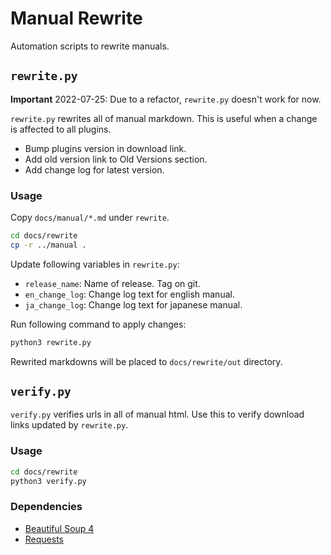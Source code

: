 # Manual Rewrite
Automation scripts to rewrite manuals.

## `rewrite.py`
**Important** 2022-07-25: Due to a refactor, `rewrite.py` doesn't work for now.

`rewrite.py` rewrites all of manual markdown. This is useful when a change is affected to all plugins.

- Bump plugins version in download link.
- Add old version link to Old Versions section.
- Add change log for latest version.

### Usage
Copy `docs/manual/*.md` under `rewrite`.

```bash
cd docs/rewrite
cp -r ../manual .
```

Update following variables in `rewrite.py`:

- `release_name`: Name of release. Tag on git.
- `en_change_log`: Change log text for english manual.
- `ja_change_log`: Change log text for japanese manual.

Run following command to apply changes:

```bash
python3 rewrite.py
```

Rewrited markdowns will be placed to `docs/rewrite/out` directory.

## `verify.py`
`verify.py` verifies urls in all of manual html. Use this to verify download links updated by `rewrite.py`.

### Usage

```bash
cd docs/rewrite
python3 verify.py
```

### Dependencies
- [Beautiful Soup 4](https://www.crummy.com/software/BeautifulSoup/)
- [Requests](https://requests.readthedocs.io/en/master/)
